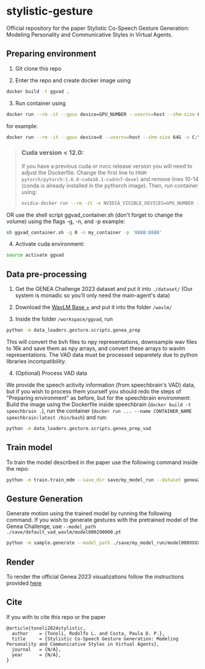 # stylistic-gesture
Official repository for the paper Stylistic Co-Speech Gesture Generation: Modeling Personality and Communicative Styles in Virtual Agents.

## Preparing environment

1. Git clone this repo

2. Enter the repo and create docker image using 

```sh
docker build -t ggvad .
```

3. Run container using

```sh
docker run --rm -it --gpus device=GPU_NUMBER --userns=host --shm-size 64G -v /MY_DIR/ggvad-genea2023:/workspace/ggvad/ -p PORT_NUMBR --name CONTAINER_NAME ggvad:latest /bin/bash
```

for example:
```sh
docker run --rm -it --gpus device=0 --userns=host --shm-size 64G -v C:\ProgramFiles\ggvad-genea2023:/workspace/my_repo -p '8888:8888' --name my_container ggvad:latest /bin/bash
```

> ### Cuda version < 12.0:
> 
> If you have a previous cuda or nvcc release version you will need to adjust the Dockerfile. Change the first line to `FROM pytorch/pytorch:1.6.0-cuda10.1-cudnn7-devel` and remove lines 10-14 (conda is already installed in the pythorch image). Then, run container using:
> 
> ```sh
> nvidia-docker run --rm -it -e NVIDIA_VISIBLE_DEVICES=GPU_NUMBER --runtime=nvidia --userns=host --shm-size 64G -v /work/rodolfo.tonoli/GestureDiffusion:/workspace/gesture-diffusion/ -p $port --name gestdiff_container$number multimodal-research-group-mdm:latest /bin/bash
> ```


OR use the shell script ggvad_container.sh (don't forget to change the volume) using the flags -g, -n, and -p
example:
```sh
sh ggvad_container.sh -g 0 -n my_container -p '8888:8888'
```

4. Activate cuda environment:
```sh
source activate ggvad
```

## Data pre-processing

1. Get the GENEA Challenge 2023 dataset and put it into `./dataset/`
(Our system is monadic so you'll only need the main-agent's data)

2. Download the [WavLM Base +](https://github.com/microsoft/unilm/tree/master/wavlm) and put it into the folder `/wavlm/`

3. Inside the folder `/workspace/ggvad`, run

```sh
python -m data_loaders.gesture.scripts.genea_prep
```

This will convert the bvh files to npy representations, downsample wav files to 16k and save them as npy arrays, and convert these arrays to wavlm representations. The VAD data must be processed separetely due to python libraries incompatibility. 

4. (Optional) Process VAD data

We provide the speech activity information (from speechbrain's VAD) data, but if you wish to process them yourself you should redo the steps of "Preparing environment" as before, but for the speechbrain environment: Build the image using the Dockerfile inside speechbrain (`docker build -t speechbrain .`), run the container (`docker run ... --name CONTAINER_NAME speechbrain:latest /bin/bash`) and run:

```sh
python -m data_loaders.gesture.scripts.genea_prep_vad
```

## Train model

To train the model described in the paper use the following command inside the repo:

```sh
python -m train.train_mdm --save_dir save/my_model_run --dataset genea2023+ --step 10  --use_text --use_vad True --use_wavlm True
```

## Gesture Generation

Generate motion using the trained model by running the following command. If you wish to generate gestures with the pretrained model of the Genea Challenge, use `--model_path ./save/default_vad_wavlm/model000290000.pt` 

```sh
python -m sample.generate --model_path ./save/my_model_run/model000XXXXXX.pt 
```

## Render

To render the official Genea 2023 visualizations follow the instructions provided [here](https://github.com/TeoNikolov/genea_visualizer/)

## Cite

If you with to cite this repo or the paper

```text
@article{tonoli2024stylistic,
  author    = {Tonoli, Rodolfo L. and Costa, Paula D. P.},
  title     = {Stylistic Co-Speech Gesture Generation: Modeling Personality and Communicative Styles in Virtual Agents},
  journal   = {N/A},
  year      = {N/A},
}
```